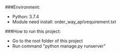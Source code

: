 ###Environment:
 * Python: 3.7.4
 * Module need install: order_way_api\requirement.txt

###How to run this project:
 * Go to the root folder of this project
 * Run command "python manage.py runserver"